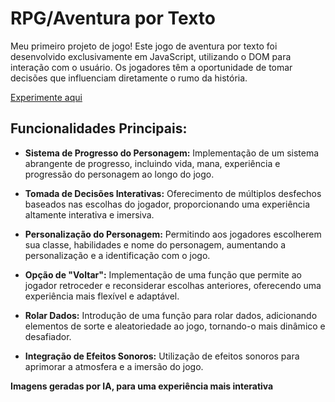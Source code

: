 # RPG/Aventura por Texto

Meu primeiro projeto de jogo! Este jogo de aventura por texto foi desenvolvido exclusivamente em JavaScript, utilizando o DOM para interação com o usuário. Os jogadores têm a oportunidade de tomar decisões que influenciam diretamente o rumo da história.

[Experimente aqui](https://cyo.vercel.app)

## Funcionalidades Principais:

- **Sistema de Progresso do Personagem:** Implementação de um sistema abrangente de progresso, incluindo vida, mana, experiência e progressão do personagem ao longo do jogo.
  
- **Tomada de Decisões Interativas:** Oferecimento de múltiplos desfechos baseados nas escolhas do jogador, proporcionando uma experiência altamente interativa e imersiva.
  
- **Personalização do Personagem:** Permitindo aos jogadores escolherem sua classe, habilidades e nome do personagem, aumentando a personalização e a identificação com o jogo.
  
- **Opção de "Voltar":** Implementação de uma função que permite ao jogador retroceder e reconsiderar escolhas anteriores, oferecendo uma experiência mais flexível e adaptável.
  
- **Rolar Dados:** Introdução de uma função para rolar dados, adicionando elementos de sorte e aleatoriedade ao jogo, tornando-o mais dinâmico e desafiador.
  
- **Integração de Efeitos Sonoros:** Utilização de efeitos sonoros para aprimorar a atmosfera e a imersão do jogo.

**Imagens geradas por IA, para uma experiência mais interativa**
